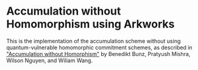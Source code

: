 # Accumulation without Homomorphism using Arkworks

This is the implementation of the accumulation scheme without using quantum-vulnerable homomorphic commitment schemes, as described in <a href="https://eprint.iacr.org/2024/474">"Accumulation without Homorphism"</a> by Benedikt Bunz, Pratyush Mishra, Wilson Nguyen, and Wiliam Wang.
